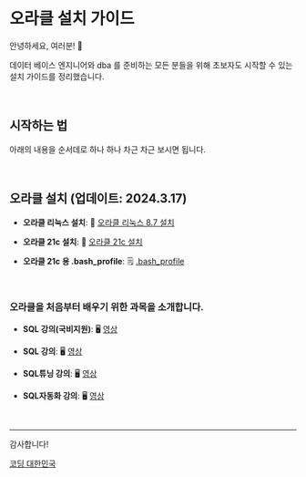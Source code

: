 # 오라클 설치 가이드

안녕하세요, 여러분! 🌟

데이터 베이스 엔지니어와 dba 를 준비하는 모든 분들을 위해 초보자도 시작할 수 있는 설치 가이드를 정리했습니다.

&nbsp;

## 시작하는 법

아래의 내용을 순서데로 하나 하나 차근 차근 보시면 됩니다.


&nbsp;

## 오라클 설치 (업데이트: 2024.3.17)

- **오라클 리눅스 설치**:  🐧 [오라클 리눅스 8.7 설치](https://cafe.daum.net/oracleoracle/SoJs/3)

- **오라클 21c 설치**:  🐧 [오라클 21c 설치](https://cafe.daum.net/oracleoracle/SoJs/4)

- **오라클 21c 용 .bash_profile**:  🗒️ [.bash_profile](https://cafe.daum.net/oracleoracle/SoJs/6)


&nbsp;





### 오라클을 처음부터 배우기 위한 과목을 소개합니다.


- **SQL 강의(국비지원)**:  🖥️ [영상](https://www.e-itwill.com/course/course_view.jsp?id=121&ch=course&cid=&s_style=gallery&scid=&s_field=&s_keyword=)  

- **SQL 강의**:  🖥️ [영상](https://easyupclass.e-itwill.com/course/course_view.jsp?id=22&cid=123&ch=course)  

- **SQL튜닝 강의**:  🖥️ [영상](https://easyupclass.e-itwill.com/course/course_view.jsp?id=69&cid=155)

- **SQL자동화 강의**:  🖥️ [영상](https://easyupclass.e-itwill.com/course/course_view.jsp?id=447&cid=28)  

&nbsp;


---

감사합니다!

[코딩 대한민국](https://codingkorea.example.com)
